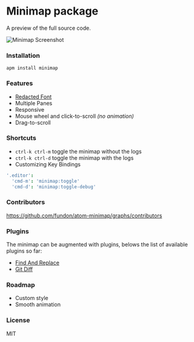 # Minimap package

A preview of the full source code.

![Minimap Screenshot](https://github.com/fundon/atom-minimap/blob/master/screenshot.png?raw=true)

### Installation

```
apm install minimap
```

### Features

* [Redacted Font][]
* Multiple Panes
* Responsive
* Mouse wheel and click-to-scroll _(no animation)_
* Drag-to-scroll

### Shortcuts

* `ctrl-k ctrl-m` toggle the minimap without the logs
* `ctrl-k ctrl-d` toggle the minimap with the logs
*  Customizing Key Bindings
  ```cson
  '.editor':
    'cmd-m': 'minimap:toggle'
    'cmd-d': 'minimap:toggle-debug'
  ```

### Contributors

https://github.com/fundon/atom-minimap/graphs/contributors

### Plugins

The minimap can be augmented with plugins, belows the list of available plugins so far:

  * [Find And Replace](https://atom.io/packages/minimap-find-and-replace)
  * [Git Diff](https://atom.io/packages/minimap-git-diff)

### Roadmap

* Custom style
* Smooth animation

### License

MIT

[Redacted Font]: https://github.com/christiannaths/Redacted-Font
